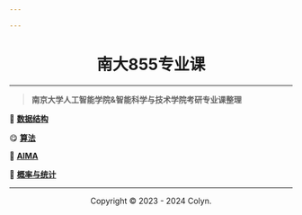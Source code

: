 ```yaml
---

---
```


<h1 align="center">南大855专业课</h1><hr/>

> **南京大学人工智能学院&智能科学与技术学院考研专业课整理**



🤪 [**数据结构**](/ds/) 

😋 [**算法**](/al/)

🥰 [**AIMA**](/aima/)

🤗 [**概率与统计**](/pc/)



----------------

<div align="center">Copyright &copy; 2023 - 2024 Colyn.</div>